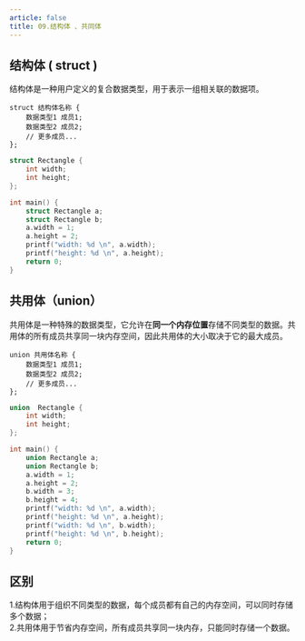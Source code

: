 ```yaml
---
article: false
title: 09.结构体 、共同体
---
```


## 结构体 ( struct )
结构体是一种用户定义的复合数据类型，用于表示一组相关联的数据项。
```text
struct 结构体名称 {
    数据类型1 成员1;
    数据类型2 成员2;
    // 更多成员...
};
```
```c
struct Rectangle {
    int width;
    int height;
};

int main() {
    struct Rectangle a;
    struct Rectangle b;
    a.width = 1;
    a.height = 2;
    printf("width: %d \n", a.width);
    printf("height: %d \n", a.height);
    return 0;
}
```

## 共用体（union）
共用体是一种特殊的数据类型，它允许在**同一个内存位置**存储不同类型的数据。共用体的所有成员共享同一块内存空间，因此共用体的大小取决于它的最大成员。
```text
union 共用体名称 {
    数据类型1 成员1;
    数据类型2 成员2;
    // 更多成员...
};
```
```c
union  Rectangle {
    int width;
    int height;
};

int main() {
    union Rectangle a;
    union Rectangle b;
    a.width = 1;
    a.height = 2;
    b.width = 3;
    b.height = 4;
    printf("width: %d \n", a.width);
    printf("height: %d \n", a.height);
    printf("width: %d \n", b.width);
    printf("height: %d \n", b.height);
    return 0;
}
```

## 区别
1.结构体用于组织不同类型的数据，每个成员都有自己的内存空间，可以同时存储多个数据；<br>
2.共用体用于节省内存空间，所有成员共享同一块内存，只能同时存储一个数据。














